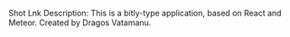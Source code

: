 Shot Lnk
Description: This is a bitly-type application, based on React and Meteor. 
Created by Dragos Vatamanu.